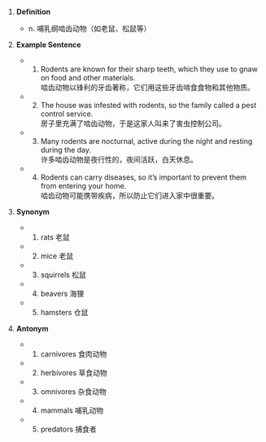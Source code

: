 1. **Definition**
    
    - n. 哺乳纲啮齿动物（如老鼠、松鼠等）
2. **Example Sentence**
    
    - 1. Rodents are known for their sharp teeth, which they use to gnaw on food and other materials.  
            啮齿动物以锋利的牙齿著称，它们用这些牙齿啃食食物和其他物质。
    - 2. The house was infested with rodents, so the family called a pest control service.  
            房子里充满了啮齿动物，于是这家人叫来了害虫控制公司。
    - 3. Many rodents are nocturnal, active during the night and resting during the day.  
            许多啮齿动物是夜行性的，夜间活跃，白天休息。
    - 4. Rodents can carry diseases, so it’s important to prevent them from entering your home.  
            啮齿动物可能携带疾病，所以防止它们进入家中很重要。
3. **Synonym**
    
    - 1. rats 老鼠
    - 2. mice 老鼠
    - 3. squirrels 松鼠
    - 4. beavers 海狸
    - 5. hamsters 仓鼠
4. **Antonym**
    
    - 1. carnivores 食肉动物
    - 2. herbivores 草食动物
    - 3. omnivores 杂食动物
    - 4. mammals 哺乳动物
    - 5. predators 捕食者